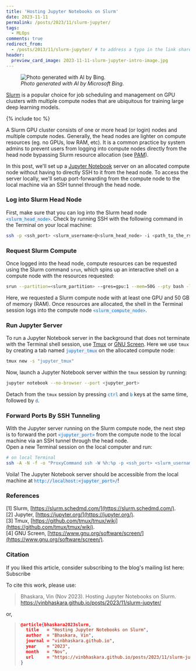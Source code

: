 ```yaml
---
title: 'Hosting Jupyter Notebooks on Slurm'
date: 2023-11-11
permalink: /posts/2023/11/slurm-jupyter/
tags:
  - MLOps
comments: true
redirect_from: 
  - /posts/2013/11/slurm-jupyter/ # to address a typo in the link shared on social media haha
header:
  preview_card_image: 2023-11-11-slurm-jupyter-intro-image.jpg
---
```


<figure>
  <img src="./../../../../images/2023-11-11-slurm-jupyter-intro-image.jpg" alt="Photo generated with AI by Bing.">
  <figcaption>
    <span class="caption"></span>
    <i class="photo-credit">Photo generated with AI by Microsoft Bing.</i>
  </figcaption>
</figure>


[Slurm](https://slurm.schedmd.com/documentation.html) is a popular choice for job scheduling and management on GPU clusters with multiple compute nodes that are ubiquitous for training large deep learning models. 

{% include toc %}

A Slurm GPU cluster consists of one or more head (or login) nodes and multiple compute nodes. Generally, the head nodes are lighter on compute resources (eg. no GPUs, low RAM, etc). It is a common practice by system admins to prevent users from logging into compute nodes directly from the head node bypassing Slurm resource allocation (see [PAM](https://slurm.schedmd.com/faq.html#pam)). 

In this post, we'll set up a [Jupyter Notebook](https://jupyter.org/) server on an allocated compute node without having to directly SSH to it from the head node. To access the server locally, we'll setup port-forwarding from the compute node to the local machine via an SSH tunnel through the head node.



### Log into Slurm Head Node

First, make sure that you can log into the Slurm head node <code style="color: #0072be; background: #f4f2f9;">&lt;slurm_head_node&gt;</code>. 
Check by running SSH with the following command in the Terminal on your local machine:

```sh
ssh -p <ssh_port> <slurm_username>@<slurm_head_node> -i <path_to_the_rsa_private_key_file>
```

### Request Slurm Compute

Once logged into the head node, compute resources can be requested using the Slurm command `srun`, which spins up an interactive shell on a compute node with the resources requested:

```sh
srun --partition=<slurm_partition> --gres=gpu:1 --mem=50G --pty bash -l  
```

Here, we requested a Slurm compute node with at least one GPU and 50 GB of memory (RAM). Once resources are allocated, the shell in the Terminal session logs into the compute node <code style="color: #0072be; background: #f4f2f9;">&lt;slurm_compute_node&gt;</code>.

### Run Jupyter Server

To run a Jupyter Notebook server in the background that does not terminate with the Terminal shell session, use [Tmux](https://github.com/tmux/tmux/wiki) or [GNU Screen](https://www.gnu.org/software/screen/). Here we use `tmux` by creating a tab named <code style="color: #0072be; background: #f4f2f9;">jupyter_tmux</code> on the allocated compute node:
```sh
tmux new -s "jupyter_tmux"
```

Now, launch a Jupyter Notebook server within the `tmux` session by running:
```sh
jupyter notebook --no-browser --port <jupyter_port>
```
Detach from the `tmux` session by pressing <code style="color: #0072be; background: #f4f2f9;">ctrl</code> and <code style="color: #0072be; background: #f4f2f9;">b</code> keys at the same time, followed by <code style="color: #0072be; background: #f4f2f9;">d</code>.

### Forward Ports By SSH Tunneling

With the Jupyter server running on the Slurm compute node, the next step is to forward the port <code style="color: #0072be; background: #f4f2f9;">&lt;jupyter_port&gt;</code> from the compute node to the local machine via an SSH tunnel through the head node.  
Open a new Terminal session on the local computer and run:

```sh
# on local Terminal
ssh -A -N -f -o "ProxyCommand ssh -W %h:%p -p <ssh_port> <slurm_username>@<slurm_head_node> -i <path_to_the_rsa_private_key_file>" -L localhost:<jupyter_port>:localhost:<jupyter_port> <slurm_username>@<slurm_compute_node> -i <path_to_the_rsa_private_key_file>
```


Voila! The Jupyter Notebook server should be accessible from the local machine at <code style="color: #0072be; background: #f4f2f9;">http://localhost:&lt;jupyter_port&gt;/</code>!

### References

[1] Slurm, [https://slurm.schedmd.com/](https://slurm.schedmd.com/).    
[2] Jupyter, [https://jupyter.org/](https://jupyter.org/).  
[3] Tmux, [https://github.com/tmux/tmux/wiki](https://github.com/tmux/tmux/wiki).  
[4] GNU Screen, [https://www.gnu.org/software/screen/](https://www.gnu.org/software/screen/).    


### Citation


If you liked this article, consider subscribing to the blog's mailing list here: <a class="btn btn--warning" target="_blank" href="/subscribe/" role="button" style="text-decoration:none">Subscribe</a> 


To cite this work, please use:

> Bhaskara, Vin (Nov 2023). Hosting Jupyter Notebooks on Slurm. https://vinbhaskara.github.io/posts/2023/11/slurm-jupyter/

or,

> ```json
> @article{bhaskara2023slurm,
>   title   = "Hosting Jupyter Notebooks on Slurm",
>   author  = "Bhaskara, Vin",
>   journal = "vinbhaskara.github.io",
>   year    = "2023",
>   month   = "Nov",
>   url     = "https://vinbhaskara.github.io/posts/2023/11/slurm-jupyter/"
> }
> ```




